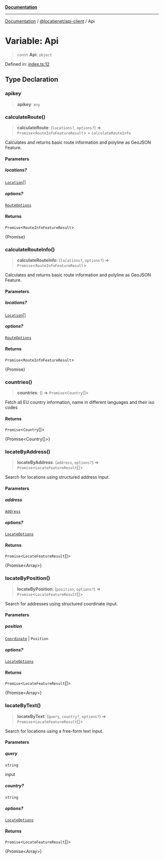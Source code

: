 [**Documentation**](../../../README.md)

***

[Documentation](../../../README.md) / [@locatienet/api-client](../README.md) / Api

# Variable: Api

> `const` **Api**: `object`

Defined in: [index.ts:12](https://github.com/locatienetbv/Locatienet-js/blob/603c25287647f8b4b5ac02149bb1ec5caac2e6f0/packages/api-client/src/index.ts#L12)

## Type Declaration

### apikey

> **apikey**: `any`

### calculateRoute()

> **calculateRoute**: (`locations?`, `options?`) => `Promise`\<`RouteInfoFeatureResult`\> = `calculateRouteInfo`

Calculates and returns basic route information and polyline as GeoJSON Feature.

#### Parameters

##### locations?

[`Location`](../type-aliases/Location.md)[]

##### options?

[`RouteOptions`](../type-aliases/RouteOptions.md)

#### Returns

`Promise`\<`RouteInfoFeatureResult`\>

{Promise<RouteInfoFeatureResult>}

### calculateRouteInfo()

> **calculateRouteInfo**: (`locations?`, `options?`) => `Promise`\<`RouteInfoFeatureResult`\>

Calculates and returns basic route information and polyline as GeoJSON Feature.

#### Parameters

##### locations?

[`Location`](../type-aliases/Location.md)[]

##### options?

[`RouteOptions`](../type-aliases/RouteOptions.md)

#### Returns

`Promise`\<`RouteInfoFeatureResult`\>

{Promise<RouteInfoFeatureResult>}

### countries()

> **countries**: () => `Promise`\<`Country`[]\>

Fetch all EU country information, name in different languages and their iso codes

#### Returns

`Promise`\<`Country`[]\>

{Promise<Country[]>}

### locateByAddress()

> **locateByAddress**: (`address`, `options?`) => `Promise`\<`LocateFeatureResult`[]\>

Search for locations using structured address input.

#### Parameters

##### address

[`Address`](../type-aliases/Address.md)

##### options?

[`LocateOptions`](../type-aliases/LocateOptions.md)

#### Returns

`Promise`\<`LocateFeatureResult`[]\>

{Promise<Array<LocateFeatureResult>>}

### locateByPosition()

> **locateByPosition**: (`position`, `options?`) => `Promise`\<`LocateFeatureResult`[]\>

Search for addresses using structured coordinate input.

#### Parameters

##### position

[`Coordinate`](../type-aliases/Coordinate.md) | `Position`

##### options?

[`LocateOptions`](../type-aliases/LocateOptions.md)

#### Returns

`Promise`\<`LocateFeatureResult`[]\>

{Promise<Array<LocateFeatureResult>>}

### locateByText()

> **locateByText**: (`query`, `country?`, `options?`) => `Promise`\<`LocateFeatureResult`[]\>

Search for locations using a free-form text input.

#### Parameters

##### query

`string`

input

##### country?

`string`

##### options?

[`LocateOptions`](../type-aliases/LocateOptions.md)

#### Returns

`Promise`\<`LocateFeatureResult`[]\>

{Promise<Array<LocateFeatureResult>>}
